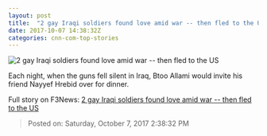 ```yaml
---
layout: post
title:  "2 gay Iraqi soldiers found love amid war -- then fled to the US"
date: 2017-10-07 14:38:32Z
categories: cnn-com-top-stories
---
```


![2 gay Iraqi soldiers found love amid war -- then fled to the US](http://i2.cdn.cnn.com/cnnnext/dam/assets/170722100034-01-nayyef-hrebid-and-btoo-allami-super-tease.jpg)

Each night, when the guns fell silent in Iraq, Btoo Allami would invite his friend Nayyef Hrebid over for dinner.


Full story on F3News: [2 gay Iraqi soldiers found love amid war -- then fled to the US](http://www.f3nws.com/n/ZTJzrH)

> Posted on: Saturday, October 7, 2017 2:38:32 PM
